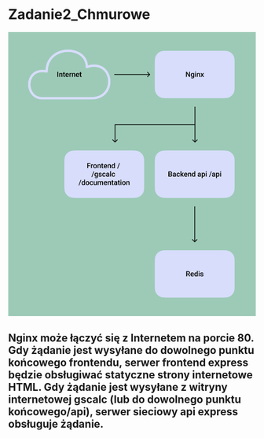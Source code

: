 # Zadanie2_Chmurowe
![image](https://github.com/benediktowicz/Zadanie2_Chmurowe/blob/main/Zadanie2/strona_glowna/public/diagram.png)
## Nginx może łączyć się z Internetem na porcie 80. Gdy żądanie jest wysyłane do dowolnego punktu końcowego frontendu, serwer frontend express będzie obsługiwać statyczne strony internetowe HTML. Gdy żądanie jest wysyłane z witryny internetowej gscalc (lub do dowolnego punktu końcowego/api), serwer sieciowy api express obsługuje żądanie.
